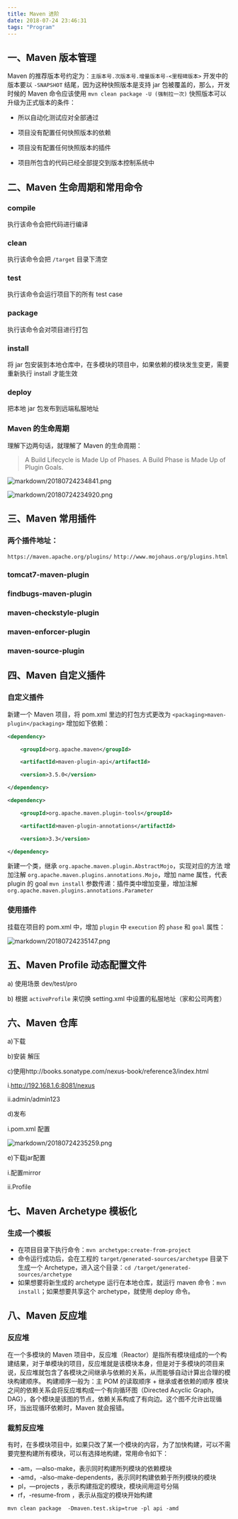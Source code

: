```yaml
---
title: Maven 进阶
date: 2018-07-24 23:46:31
tags: "Program"
---
```


## 一、Maven 版本管理

Maven 的推荐版本号约定为：`主版本号.次版本号.增量版本号-<里程碑版本>`
开发中的版本要以 `-SNAPSHOT` 结尾，因为这种快照版本是支持 jar 包被覆盖的，那么，开发时候的 Maven 命令应该使用 `mvn clean package -U (强制拉一次)`
快照版本可以升级为正式版本的条件：

- 所以自动化测试应对全部通过

- 项目没有配置任何快照版本的依赖

- 项目没有配置任何快照版本的插件

- 项目所包含的代码已经全部提交到版本控制系统中

  

## 二、Maven 生命周期和常用命令
### compile
执行该命令会把代码进行编译
### clean
执行该命令会把 `/target` 目录下清空
### test
执行该命令会运行项目下的所有 test case
### package
执行该命令会对项目进行打包
### install
将 jar 包安装到本地仓库中，在多模块的项目中，如果依赖的模块发生变更，需要重新执行 install 才能生效
### deploy
把本地 jar 包发布到远端私服地址
### Maven 的生命周期
理解下边两句话，就理解了 Maven 的生命周期：
> A Build Lifecycle is Made Up of Phases.
> A Build Phase is Made Up of Plugin Goals.

![markdown/20180724234841.png](http://p8bc1hri5.bkt.clouddn.com/markdown/20180724234841.png)

![markdown/20180724234920.png](http://p8bc1hri5.bkt.clouddn.com/markdown/20180724234920.png)



## 三、Maven 常用插件

### 两个插件地址：
`https://maven.apache.org/plugins/`
`http://www.mojohaus.org/plugins.html`
### tomcat7-maven-plugin
### findbugs-maven-plugin
### maven-checkstyle-plugin
### maven-enforcer-plugin
### maven-source-plugin



## 四、Maven 自定义插件
### 自定义插件
新建一个 Maven 项目，将 pom.xml 里边的打包方式更改为 `<packaging>maven-plugin</packaging>`
增加如下依赖：

```xml
<dependency>

	<groupId>org.apache.maven</groupId>

	<artifactId>maven-plugin-api</artifactId>

	<version>3.5.0</version>

</dependency>

<dependency>

	<groupId>org.apache.maven.plugin-tools</groupId>

	<artifactId>maven-plugin-annotations</artifactId>

	<version>3.3</version>

</dependency>
```

新建一个类，继承 `org.apache.maven.plugin.AbstractMojo`，实现对应的方法
增加注解 `org.apache.maven.plugins.annotations.Mojo`，增加 name 属性，代表 plugin 的 goal
`mvn install`
参数传递：插件类中增加变量，增加注解 `org.apache.maven.plugins.annotations.Parameter`

### 使用插件
挂载在项目的 pom.xml 中，增加 `plugin` 中 `execution` 的 `phase` 和 `goal` 属性：

![markdown/20180724235147.png](http://p8bc1hri5.bkt.clouddn.com/markdown/20180724235147.png)



## 五、Maven Profile 动态配置文件
a) 使用场景 dev/test/pro

b) 根据 `activeProfile` 来切换 setting.xml 中设置的私服地址（家和公司两套）



## 六、Maven 仓库
a)下载

b)安装 解压

c)使用http://books.sonatype.com/nexus-book/reference3/index.html 

i.http://192.168.1.6:8081/nexus

ii.admin/admin123

d)发布

i.pom.xml 配置 

![markdown/20180724235259.png](http://p8bc1hri5.bkt.clouddn.com/markdown/20180724235259.png)

e)下载jar配置

i.配置mirror

ii.Profile



## 七、Maven Archetype 模板化
### 生成一个模板
- 在项目目录下执行命令：`mvn archetype:create-from-project`
- 命令运行成功后，会在工程的 `target/generated-sources/archetype` 目录下生成一个 Archetype，进入这个目录：`cd /target/generated-sources/archetype`
- 如果想要将新生成的 archetype 运行在本地仓库，就运行 maven 命令：`mvn install`；如果想要共享这个 archetype，就使用 deploy 命令。





## 八、Maven 反应堆
### 反应堆
在一个多模块的 Maven 项目中，反应堆（Reactor）是指所有模块组成的一个构建结果，对于单模块的项目，反应堆就是该模块本身，但是对于多模块的项目来说，反应堆就包含了各模块之间继承与依赖的关系，从而能够自动计算出合理的模块构建顺序。
构建顺序一般为：主 POM 的读取顺序 + 继承或者依赖的顺序
模块之间的依赖关系会将反应堆构成一个有向循环图（Directed Acyclic Graph，DAG），各个模块是该图的节点，依赖关系构成了有向边。这个图不允许出现循环，当出现循环依赖时，Maven 就会报错。
### 裁剪反应堆
有时，在多模块项目中，如果只改了某一个模块的内容，为了加快构建，可以不需要完整构建所有模块，可以有选择地构建，常用命令如下：
- -am，—also-make，表示同时构建所列模块的依赖模块
- -amd，-also-make-dependents，表示同时构建依赖于所列模块的模块
- pl，—projects <args>，表示构建指定的模块，模块间用逗号分隔
- rf，-resume-from <args>，表示从指定的模块开始构建

`mvn clean package  -Dmaven.test.skip=true -pl api -amd`